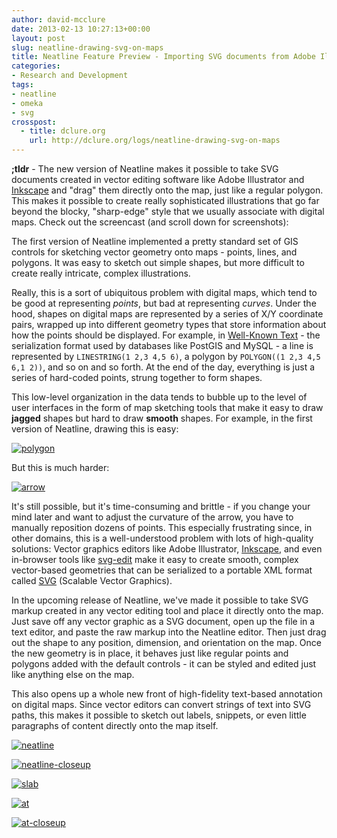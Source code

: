 ```yaml
---
author: david-mcclure
date: 2013-02-13 10:27:13+00:00
layout: post
slug: neatline-drawing-svg-on-maps
title: Neatline Feature Preview - Importing SVG documents from Adobe Illustrator
categories:
- Research and Development
tags:
- neatline
- omeka
- svg
crosspost:
  - title: dclure.org
    url: http://dclure.org/logs/neatline-drawing-svg-on-maps
---
```


**;tldr** - The new version of Neatline makes it possible to take SVG documents created in vector editing software like Adobe Illustrator and [Inkscape](http://inkscape.org/) and "drag" them directly onto the map, just like a regular polygon. This makes it possible to create really sophisticated illustrations that go far beyond the blocky, "sharp-edge" style that we usually associate with digital maps. Check out the screencast (and scroll down for screenshots):



The first version of Neatline implemented a pretty standard set of GIS controls for sketching vector geometry onto maps - points, lines, and polygons. It was easy to sketch out simple shapes, but more difficult to create really intricate, complex illustrations.

Really, this is a sort of ubiquitous problem with digital maps, which tend to be good at representing _points_, but bad at representing _curves_. Under the hood, shapes on digital maps are represented by a series of X/Y coordinate pairs, wrapped up into different geometry types that store information about how the points should be displayed. For example, in [Well-Known Text](http://en.wikipedia.org/wiki/Well-known_text) - the serialization format used by databases like PostGIS and MySQL - a line is represented by `LINESTRING(1 2,3 4,5 6)`, a polygon by `POLYGON((1 2,3 4,5 6,1 2))`, and so on and so forth. At the end of the day, everything is just a series of hard-coded points, strung together to form shapes.

This low-level organization in the data tends to bubble up to the level of user interfaces in the form of map sketching tools that make it easy to draw **jagged** shapes but hard to draw **smooth** shapes. For example, in the first version of Neatline, drawing this is easy:

[![polygon](http://dclure.org/wp-content/uploads/2013/02/polygon-300x300.jpg)](http://dclure.org/wp-content/uploads/2013/02/polygon.jpg)

But this is much harder:

[![arrow](http://dclure.org/wp-content/uploads/2013/02/arrow-300x224.jpg)](http://dclure.org/wp-content/uploads/2013/02/arrow.jpg)

It's still possible, but it's time-consuming and brittle - if you change your mind later and want to adjust the curvature of the arrow, you have to manually reposition dozens of points. This especially frustrating since, in other domains, this is a well-understood problem with lots of high-quality solutions: Vector graphics editors like Adobe Illustrator, [Inkscape](http://inkscape.org/), and even in-browser tools like [svg-edit](http://svg-edit.googlecode.com/svn/branches/2.6/editor/svg-editor.html) make it easy to create smooth, complex vector-based geometries that can be serialized to a portable XML format called [SVG](http://en.wikipedia.org/wiki/SVG) (Scalable Vector Graphics).

In the upcoming release of Neatline, we've made it possible to take SVG markup created in any vector editing tool and place it directly onto the map. Just save off any vector graphic as a SVG document, open up the file in a text editor, and paste the raw markup into the Neatline editor. Then just drag out the shape to any position, dimension, and orientation on the map. Once the new geometry is in place, it behaves just like regular points and polygons added with the default controls - it can be styled and edited just like anything else on the map.

This also opens up a whole new front of high-fidelity text-based annotation on digital maps. Since vector editors can convert strings of text into SVG paths, this makes it possible to sketch out labels, snippets, or even little paragraphs of content directly onto the map itself.

[![neatline](http://dclure.org/wp-content/uploads/2013/02/neatline-1024x600.jpg)](http://dclure.org/wp-content/uploads/2013/02/neatline.jpg)

[![neatline-closeup](http://dclure.org/wp-content/uploads/2013/02/neatline-closeup-1024x598.jpg)](http://dclure.org/wp-content/uploads/2013/02/neatline-closeup.jpg)

[![slab](http://dclure.org/wp-content/uploads/2013/02/slab-1024x599.jpg)](http://dclure.org/wp-content/uploads/2013/02/slab.jpg)

[![at](http://dclure.org/wp-content/uploads/2013/02/at-1024x600.jpg)](http://dclure.org/wp-content/uploads/2013/02/at.jpg)

[![at-closeup](http://dclure.org/wp-content/uploads/2013/02/at-closeup-1024x597.jpg)](http://dclure.org/wp-content/uploads/2013/02/at-closeup.jpg)
